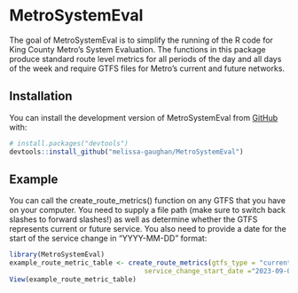 
<!-- README.md is generated from README.Rmd. Please edit that file -->

# MetroSystemEval

The goal of MetroSystemEval is to simplify the running of the R code for
King County Metro’s System Evaluation. The functions in this package
produce standard route level metrics for all periods of the day and all
days of the week and require GTFS files for Metro’s current and future
networks.

## Installation

You can install the development version of MetroSystemEval from
[GitHub](https://github.com/) with:

``` r
# install.packages("devtools")
devtools::install_github("melissa-gaughan/MetroSystemEval")
```

## Example

You can call the create_route_metrics() function on any GTFS that you
have on your computer. You need to supply a file path (make sure to
switch back slashes to forward slashes!) as well as determine whether
the GTFS represents current or future service. You also need to provide
a date for the start of the service change in “YYYY-MM-DD” format:

``` r
library(MetroSystemEval)
example_route_metric_table <- create_route_metrics(gtfs_type = "current", gtfs_path = fs::path_package("extdata", "233_gtfs.zip", package = "MetroSystemEval"),
                                  service_change_start_date ="2023-09-02")
View(example_route_metric_table)
```
